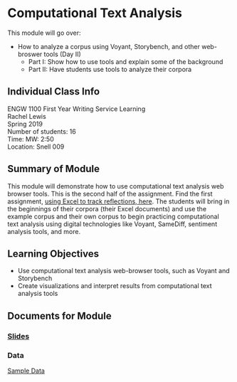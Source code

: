 # Computational Text Analysis
This module will go over: 
- How to analyze a corpus using Voyant, Storybench, and other web-broswer tools (Day II)
	- Part I: Show how to use tools and explain some of the background
	- Part II: Have students use tools to analyze their corpora

## Individual Class Info
ENGW 1100 First Year Writing Service Learning
<br>
Rachel Lewis
<br>
Spring 2019<br>
Number of students: 16<br>
Time: MW: 2:50<br>
Location: Snell 009<br>

## Summary of Module
This module will demonstrate how to use computational text analysis web browser tools. This is the second half of the assignment. Find the first assignment, [using Excel to track reflections, here](https://github.com/NULabNortheastern/digitalassignmentshowcase/tree/master/intro_excel/fyw-spring2019-lewis). The students will bring in the beginnings of their corpora (their Excel documents) and use the example corpus and their own corpus to begin practicing computational text analysis using digital technologies like Voyant, SameDiff, sentiment analysis tools, and more. 

## Learning Objectives
- Use computational text analysis web-browser tools, such as Voyant and Storybench
- Create visualizations and interpret results from computational text analysis tools

## Documents for Module

### [Slides](https://github.com/NULabNortheastern/digitalassignmentshowcase/blob/master/text-analysis/sp19-lewis-engw1100-textanalysis/presentation.pdf)

### Data
[Sample Data](https://github.com/NULabNortheastern/digitalassignmentshowcase/tree/master/text-analysis/sp19-lewis-engw1100-textanalysis/data)
